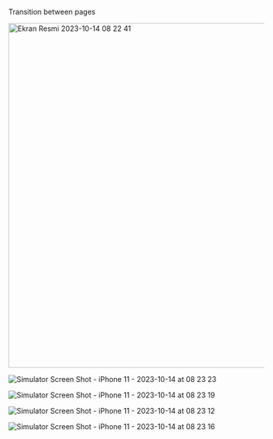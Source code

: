 Transition between pages

<img width="677" alt="Ekran Resmi 2023-10-14 08 22 41" src="https://github.com/Firdevsssyildizzz/odev4/assets/128640413/fcc06583-3811-4b3d-a4f7-ac5d34fffe70">

![Simulator Screen Shot - iPhone 11 - 2023-10-14 at 08 23 23](https://github.com/Firdevsssyildizzz/odev4/assets/128640413/9fd2e32c-bac6-4fae-bc60-cc1b899d95eb)

![Simulator Screen Shot - iPhone 11 - 2023-10-14 at 08 23 19](https://github.com/Firdevsssyildizzz/odev4/assets/128640413/7543064c-adfd-4d33-ba05-3a97024be598)

![Simulator Screen Shot - iPhone 11 - 2023-10-14 at 08 23 12](https://github.com/Firdevsssyildizzz/odev4/assets/128640413/debc50bd-780a-4390-97d7-f8a0aedb721e)

![Simulator Screen Shot - iPhone 11 - 2023-10-14 at 08 23 16](https://github.com/Firdevsssyildizzz/odev4/assets/128640413/eae4aed8-e47a-46f5-9ff8-83f54069edb0)
